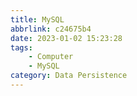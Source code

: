 ```yaml
---
title: MySQL
abbrlink: c24675b4
date: 2023-01-02 15:23:28
tags:
    - Computer
    - MySQL
category: Data Persistence
---
```


